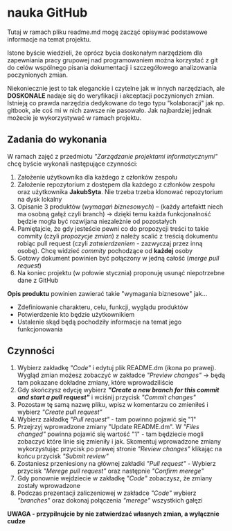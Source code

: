 # nauka GitHub

Tutaj w ramach pliku readme.md mogę zacząć opisywać podstawowe informacje na temat projektu.

Istone byście wiedzieli, że oprócz bycia doskonałym narzędziem dla zapewniania pracy grupowej nad programowaniem można korzystać z git do celów wspólnego pisania dokumentacji i szczegółowego analizowania poczynionych zmian.

Niekoniecznie jest to tak eleganckie i czytelne jak w innych narzędziach, ale **DOSKONALE** nadaje się do weryfikacji i akceptacji poczynionych zmian.
Istnieją co prawda narzędzia dedykowane do tego typu "kolaboracji" jak np. gitbook, ale coś mi w nich zawsze nie pasowało.
Jak najbardziej jednak możecie je wykorzystywać w ramach projektu.

## Zadania do wykonania
W ramach zajęć z przedmiotu *"Zarządzanie projektami informatycznymi"* chcę byście wykonali następujące czynności:
1. Założenie użytkownika dla każdego z członków zespołu
1. Założenie repozytorium z dostępem dla każdego z członków zespołu oraz użytkownika **JakubSyta**. Nie trzeba trzeba klonować repozytorium na dysk lokalny
1. Opisanie 3 produktów (*wymagań biznesowych*) – (każdy artefaktt niech ma osobną gałąź czyli branch) -> dzięki temu każda funkcjonalność będzie mogła być rozwijana niezależnie od pozostałych
1. Pamiętajcie, że gdy jesteście pewni co do propozycji treści to takie commity (czyli *propozycje zmian*) z należy scalić z treścią dokumentu robiąc pull request (czyli *zatwierdzeniem* - zazwyczaj przez inną osobę). Chcę widzieć _commity_ pochodzące od **każdej** osoby
1. Gotowy dokument powinien być połączony w jedną całość (*merge pull request*)
1. Na koniec projektu (w połowie stycznia) proponuję usunąć niepotrzebne dane z GitHub


**Opis produktu** powinien zawierać takie "wymagania biznesowe" jak...
- Zdefiniowanie charakteru, celu, funkcji, wyglądu produktów
- Potwierdzenie kto będzie użytkownikiem
- Ustalenie skąd będą pochodziły informacje na temat jego funkcjonowania 

## Czynności
1. Wybierz zakładkę *"Code"* i edytuj plik README.dm (ikona po prawej). Wygląd zmian możesz zobaczyć w zakładce *"Preview changes"* -> będą tam pokazane dokładne zmiany, które wprowadziliście
1. Gdy skończysz edycję wybierz ***"Create a new branch for this commit and start a pull request"*** i wciśnij przycisk *"Commit changes"*
1. Pozostaw tę samą nazwę pliku, wpisz w komentarzu co zmieniłeś i wybierz *"Create pull request"*
1. Wybierz zakładkę *"Pull request"* - tam powinno pojawić się "1"
1. Przejrzyj wprowadzone zmiany "Update README.dm". W *"Files changed"* powinna pojawić się wartość "1" - tam będziecie mogli zobaczyć które linie się zmieniły i jak. Skomentuj wprowadzone zmiany wykorzystując przycisk po prawej stronie *"Review changes"* klikając na końcu przycisk *"Submit review"*
1. Zostaniesz przeniesiony na głównej zakładki *"Pull request"* - Wybierz przycisk *"Merege pull request"* oraz następnie *"Confirm merege"*
1. Gdy ponownie wejdziecie w zakładkę *"Code"* zobaczysz, że zmiany zostały wprowadzone
1. Podczas prezentacji zaliczeniowej w zakładce *"Code"* wybierz *"branches"* oraz dokonaj połączenia *"merege"* wszystkich gałęzi 

**UWAGA - przypilnujcie by nie zatwierdzać własnych zmian, a wyłącznie cudze**
